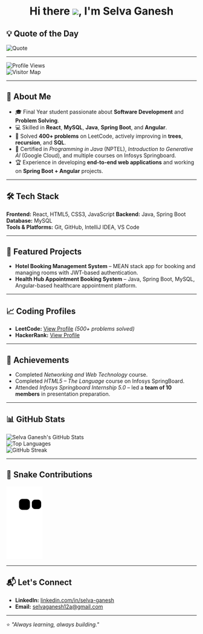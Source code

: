 <h1 align="center">
  Hi there <img src="https://raw.githubusercontent.com/MartinHeinz/MartinHeinz/master/wave.gif" width="30px">, I'm Selva Ganesh
</h1>

## 💡 Quote of the Day
![Quote](https://github-readme-quotes.herokuapp.com/quote?theme=radical&animation=default&layout=default&font=Gabrielle)

---

![Profile Views](https://komarev.com/ghpvc/?username=selvaganesh12a&label=Profile%20Views&color=0e75b6&style=flat)  
![Visitor Map](https://visitcount.itsvg.in/api?id=selvaganesh12a&label=Profile%20Visitors&color=0e75b6&icon=5&pretty=true)

---

## 🚀 About Me
- 🎓 Final Year student passionate about **Software Development** and **Problem Solving**.
- 💻 Skilled in **React**, **MySQL**, **Java**, **Spring Boot**, and **Angular**.
- 🧠 Solved **400+ problems** on LeetCode, actively improving in **trees**, **recursion**, and **SQL**.
- 📜 Certified in *Programming in Java* (NPTEL), *Introduction to Generative AI* (Google Cloud), and multiple courses on Infosys Springboard.
- 🏆 Experience in developing **end-to-end web applications** and working on **Spring Boot + Angular** projects.

---

## 🛠 Tech Stack
**Frontend:** React, HTML5, CSS3, JavaScript
**Backend:** Java, Spring Boot  
**Database:** MySQL  
**Tools & Platforms:** Git, GitHub, IntelliJ IDEA, VS Code  

---

## 📌 Featured Projects
- **Hotel Booking Management System** – MEAN stack app for booking and managing rooms with JWT-based authentication.
- **Health Hub Appointment Booking System** – Java, Spring Boot, MySQL, Angular-based healthcare appointment platform.

---

## 📈 Coding Profiles
- **LeetCode:** [View Profile]([https://leetcode.com/u/selva_official/]) _(500+ problems solved)_  
- **HackerRank:** [View Profile]([https://www.hackerrank.com/profile/selvaganesh12a])  

---

## 🌟 Achievements
- Completed *Networking and Web Technology* course.
- Completed *HTML5 – The Language* course on Infosys SpringBoard.
- Attended *Infosys Springboard Internship 5.0* – led a **team of 10 members** in presentation preparation.

---

## 📊 GitHub Stats
![Selva Ganesh's GitHub Stats](https://github-readme-stats.vercel.app/api?username=selvaganesh12a&show_icons=true&theme=radical)  
![Top Languages](https://github-readme-stats.vercel.app/api/top-langs/?username=selvaganesh12a&layout=compact&theme=radical)  
![GitHub Streak](https://github-readme-streak-stats.herokuapp.com/?user=selvaganesh12a&theme=radical)

---

## 🐍 Snake Contributions

![snake gif](https://github.com/selvaganesh12a/selvaganesh12a/blob/output/github-contribution-grid-snake.svg)

---

## 📬 Let's Connect
- **LinkedIn:** [linkedin.com/in/selva-ganesh]([https://www.linkedin.com/in/selva-ganesh-v-offic/])
- **Email:** selvaganesh12a@gmail.com

---

⭐ *"Always learning, always building."*
